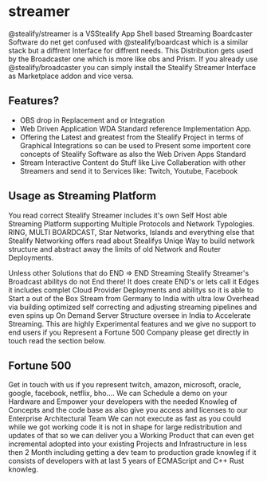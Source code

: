 # streamer
@stealify/streamer is a VSStealify App Shell based Streaming Boardcaster Software do net get confused with @stealify/boardcast which is a similar stack but a diffrent Interface for diffrent needs. This Distribution gets used by the Broadcaster one which is more like obs and Prism. If you already use @stealify/broadcaster you can simply install the Stealify Streamer Interface as Marketplace addon and vice versa.

## Features?
- OBS drop in Replacement and or Integration 
- Web Driven Application WDA Standard reference Implementation App. 
- Offering the Latest and greatest from the Stealify Project in terms of Graphical Integrations so can be used to Present some importent core concepts of Stealify Software as also the Web Driven Apps Standard
- Stream Interactive Content do Stuff like Live Collaberation with other Streamers and send it to Services like: Twitch, Youtube, Facebook


## Usage as Streaming Platform
You read correct Stealify Streamer includes it's own Self Host able Streaming Platform supporting Multiple Protocols and Network Typologies. RING, MULTI BOARDCAST, Star Networks, Islands and everything else that Stealify Networking offers read about Stealifys Uniqe Way to build network structure and abstract away the limits of old Network and Router Deployments. 

Unless other Solutions that do END => END Streaming Stealify Streamer's Broadcast abilitys do not End there! It does create END's or lets call it Edges it includes complet Cloud Provider Deployments and abilitys so it is able to Start a out of the Box Stream from Germany to India with ultra low Overhead via building optimized self correcting and adjusting streaming pipelines and even spins up On Demand Server Structure oversee in India to Accelerate Streaming. This are highly Experimental features and we give no support to end users if you Represent a Fortune 500 Company please get directly in touch read the section below.

## Fortune 500
Get in touch with us if you represent twitch, amazon, microsoft, oracle, google, facebook, netflix, bho.... We can Schedule a demo on your Hardware and Empower your developers with the needed Knowleg of Concepts and the code base as also give you access and licenses to our Enterprise Architectural Team  We can not execute as fast as you could while we got working code it is not in shape for large redistribution and updates of that so we can deliver you a Working Product that can even get incremental adopted into your existing Projects and Infrastructure in less then 2 Month including getting a dev team to production grade knowleg if it consists of developers with at last 5 years of ECMAScript and C++ Rust knowleg. 
